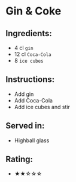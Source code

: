 # Gin & Coke

## Ingredients:
- 4 cl `gin`
- 12 cl `Coca-Cola`
- 8 `ice cubes`

## Instructions:
- Add gin
- Add Coca-Cola
- Add ice cubes and stir

## Served in:
- Highball glass

## Rating:
- ★★☆☆☆